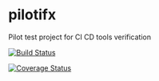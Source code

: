 # pilotifx
Pilot test project for CI CD tools verification

[![Build Status](https://travis-ci.org/jaenrig/pilotifx.svg?branch=master)](https://travis-ci.org/jaenrig/pilotifx)


[![Coverage Status](https://coveralls.io/repos/github/jaenrig/pilotifx/badge.svg?branch=master)](https://coveralls.io/github/jaenrig/pilotifx?branch=master)